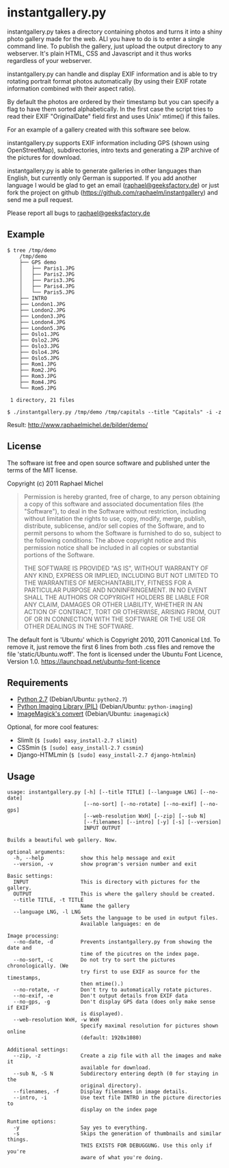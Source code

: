 instantgallery.py
=================

instantgallery.py takes a directory containing photos and turns it into a 
shiny photo gallery made for the web. ALl you have to do is to enter a single
command line. To publish the gallery, just upload the output directory to 
any webserver. It's plain HTML, CSS and Javascript and it thus works regardless 
of your webserver.

instantgallery.py can handle and display EXIF information and is able to try
rotating portrait format photos automatically (by using their EXIF rotate
information combined with their aspect ratio).

By default the photos are ordered by their timestamp but you can specify a flag to 
have them sorted alphabetically. In the first case the script tries to read 
their EXIF "OriginalDate" field first and uses Unix' mtime() if this failes.

For an example of a gallery created with this software see below.

instantgallery.py supports EXIF information including GPS (shown using 
OpenStreetMap), subdirectories, intro texts and generating a ZIP archive
of the pictures for download.

instantgallery.py is able to generate galleries in other languages than
English, but currently only German is supported. If you add another language
I would be glad to get an email (<raphael@geeksfactory.de>) or just fork
the project on github (<https://github.com/raphaelm/instantgallery>) and
send me a pull request.

Please report all bugs to <raphael@geeksfactory.de>

Example
-------

    $ tree /tmp/demo
        /tmp/demo
        ├── GPS demo
        │   ├── Paris1.JPG
        │   ├── Paris2.JPG
        │   ├── Paris3.JPG
        │   ├── Paris4.JPG
        │   └── Paris5.JPG
        ├── INTRO
        ├── London1.JPG
        ├── London2.JPG
        ├── London3.JPG
        ├── London4.JPG
        ├── London5.JPG
        ├── Oslo1.JPG
        ├── Oslo2.JPG
        ├── Oslo3.JPG
        ├── Oslo4.JPG
        ├── Oslo5.JPG
        ├── Rom1.JPG
        ├── Rom2.JPG
        ├── Rom3.JPG
        ├── Rom4.JPG
        └── Rom5.JPG

     1 directory, 21 files

    $ ./instantgallery.py /tmp/demo /tmp/capitals --title "Capitals" -i -z
    
Result: http://www.raphaelmichel.de/bilder/demo/

License
-------

The software ist free and open source software and published unter the terms
of the MIT license.

Copyright (c) 2011 Raphael Michel

> Permission is hereby granted, free of charge, to any person obtaining a copy of 
> this software and associated documentation files (the "Software"), to deal in the 
> Software without restriction, including without limitation the rights to use, copy, 
> modify, merge, publish, distribute, sublicense, and/or sell copies of the Software, 
> and to permit persons to whom the Software is furnished to do so, subject to the 
> following conditions:
> The above copyright notice and this permission notice shall be included in 
> all copies or substantial portions of the Software.
> 
> THE SOFTWARE IS PROVIDED "AS IS", WITHOUT WARRANTY OF ANY KIND, EXPRESS OR 
> IMPLIED, INCLUDING BUT NOT LIMITED TO THE WARRANTIES OF MERCHANTABILITY, 
> FITNESS FOR A PARTICULAR PURPOSE AND NONINFRINGEMENT. IN NO EVENT SHALL THE 
> AUTHORS OR COPYRIGHT HOLDERS BE LIABLE FOR ANY CLAIM, DAMAGES OR OTHER 
> LIABILITY, WHETHER IN AN ACTION OF CONTRACT, TORT OR OTHERWISE, ARISING 
> FROM, OUT OF OR IN CONNECTION WITH THE SOFTWARE OR THE USE OR OTHER 
> DEALINGS IN THE SOFTWARE.

The default font is 'Ubuntu' which is Copyright 2010, 2011 Canonical Ltd.
To remove it, just remove the first 6 lines from both .css files and
remove the file 'static/Ubuntu.woff'.
The font is licensed under the Ubuntu Font Licence, Version 1.0. 
https://launchpad.net/ubuntu-font-licence

Requirements
------------

* [Python 2.7](http://python.org/) (Debian/Ubuntu: `python2.7`)
* [Python Imaging Library (PIL)](http://www.pythonware.com/products/pil/) (Debian/Ubuntu: `python-imaging`)
* [ImageMagick's convert](http://imagemagick.org/) (Debian/Ubuntu: `imagemagick`)
        
Optional, for more cool features:

* SlimIt (`$ [sudo] easy_install-2.7 slimit`)
* CSSmin (`$ [sudo] easy_install-2.7 cssmin`)
* Django-HTMLmin (`$ [sudo] easy_install-2.7 django-htmlmin`)

Usage
-----
    usage: instantgallery.py [-h] [--title TITLE] [--language LNG] [--no-date]
                             [--no-sort] [--no-rotate] [--no-exif] [--no-gps]
                             [--web-resolution WxH] [--zip] [--sub N]
                             [--filenames] [--intro] [-y] [-s] [--version]
                             INPUT OUTPUT

    Builds a beautiful web gallery. Now.

    optional arguments:
      -h, --help            show this help message and exit
      --version, -v         show program's version number and exit

    Basic settings:
      INPUT                 This is directory with pictures for the gallery.
      OUTPUT                This is where the gallery should be created.
      --title TITLE, -t TITLE
                            Name the gallery
      --language LNG, -l LNG
                            Sets the language to be used in output files.
                            Available languages: en de

    Image processing:
      --no-date, -d         Prevents instantgallery.py from showing the date and
                            time of the picutres on the index page.
      --no-sort, -c         Do not try to sort the pictures chronologically. (We
                            try first to use EXIF as source for the timestamps,
                            then mtime().)
      --no-rotate, -r       Don't try to automatically rotate pictures.
      --no-exif, -e         Don't output details from EXIF data
      --no-gps, -g          Don't display GPS data (does only make sense if EXIF
                            is displayed).
      --web-resolution WxH, -w WxH
                            Specify maximal resolution for pictures shown online
                            (default: 1920x1080)

    Additional settings:
      --zip, -z             Create a zip file with all the images and make it
                            available for download.
      --sub N, -S N         Subdirectory entering depth (0 for staying in the
                            original directory).
      --filenames, -f       Display filenames in image details.
      --intro, -i           Use text file INTRO in the picture directories to
                            display on the index page

    Runtime options:
      -y                    Say yes to everything.
      -s                    Skips the generation of thumbnails and similar things.
                            THIS EXISTS FOR DEBUGGUNG. Use this only if you're
                            aware of what you're doing.
